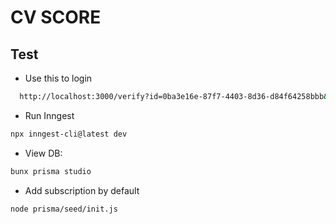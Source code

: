 # CV SCORE

## Test

- Use this to login
```bash
  http://localhost:3000/verify?id=0ba3e16e-87f7-4403-8d36-d84f64258bbb&token=eyJhbGciOiJIUzI1NiIsInR5cCI6IkpXVCJ9.eyJzdWIiOiJtYWdpYy10b2tlbiIsImVtYWlsIjoidXNlckB0ZXN0LmNvbSIsImV4cCI6MTc1MzAxMTc5MiwiaWF0IjoxNzUyOTY4NTkyfQ.ulqMTXZHF71gNMbeAWn2DYFjbIdNUjJmX6WKpdOVNok
```

- Run Inngest
```bash
npx inngest-cli@latest dev
```

- View DB:
```bash
bunx prisma studio
```

- Add subscription by default
```bash
node prisma/seed/init.js
```